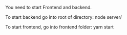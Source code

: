 You need to start Frontend and backend.

To start backend go into root of directory:
node server/

To start frontend, go into frontend folder:
yarn start